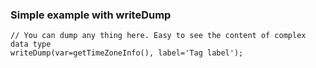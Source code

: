 ### Simple example with writeDump

```luceescript+trycf
// You can dump any thing here. Easy to see the content of complex data type
writeDump(var=getTimeZoneInfo(), label='Tag label');
```